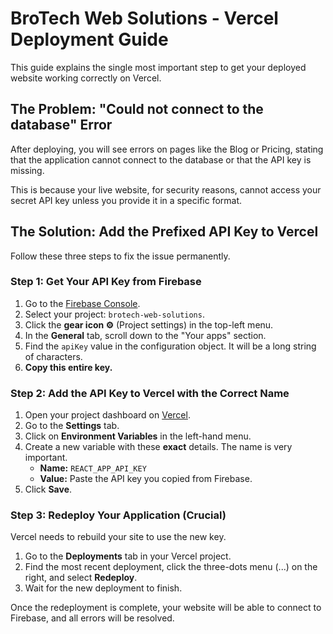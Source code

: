 # BroTech Web Solutions - Vercel Deployment Guide

This guide explains the single most important step to get your deployed website working correctly on Vercel.

## The Problem: "Could not connect to the database" Error

After deploying, you will see errors on pages like the Blog or Pricing, stating that the application cannot connect to the database or that the API key is missing.

This is because your live website, for security reasons, cannot access your secret API key unless you provide it in a specific format.

## The Solution: Add the Prefixed API Key to Vercel

Follow these three steps to fix the issue permanently.

### Step 1: Get Your API Key from Firebase

1.  Go to the [Firebase Console](https://console.firebase.google.com/).
2.  Select your project: `brotech-web-solutions`.
3.  Click the **gear icon ⚙️** (Project settings) in the top-left menu.
4.  In the **General** tab, scroll down to the "Your apps" section.
5.  Find the `apiKey` value in the configuration object. It will be a long string of characters.
6.  **Copy this entire key.**

### Step 2: Add the API Key to Vercel with the Correct Name

1.  Open your project dashboard on [Vercel](https://vercel.com/dashboard).
2.  Go to the **Settings** tab.
3.  Click on **Environment Variables** in the left-hand menu.
4.  Create a new variable with these **exact** details. The name is very important.
    -   **Name:** `REACT_APP_API_KEY`
    -   **Value:** Paste the API key you copied from Firebase.
5.  Click **Save**.

### Step 3: Redeploy Your Application (Crucial)

Vercel needs to rebuild your site to use the new key.

1.  Go to the **Deployments** tab in your Vercel project.
2.  Find the most recent deployment, click the three-dots menu (...) on the right, and select **Redeploy**.
3.  Wait for the new deployment to finish.

Once the redeployment is complete, your website will be able to connect to Firebase, and all errors will be resolved.